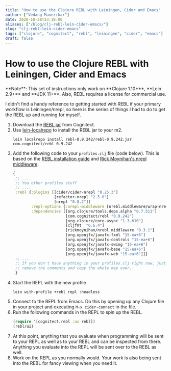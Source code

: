 ```yaml
---
title: "How to use the Clojure REBL with Leiningen, Cider and Emacs"
author: ["Vedang Manerikar"]
date: 2020-10-28T23:18:00
aliases: ["/blog/clj-rebl-lein-cider-emacs/"]
slug: "clj-rebl-lein-cider-emacs"
tags: ["clojure", "cognitect", "rebl", "leiningen", "cider", "emacs"]
draft: false
---
```


<div class="ox-neuron-main">
<div class="ox-neuron-article">
<h1 class="ox-neuron-article-heading">How to use the Clojure REBL with Leiningen, Cider and Emacs</h1>
<div class="ox-neuron-article-contents">
**Note**: This set of instructions only work on **Clojure 1.10+**, **Lein 2.9+** and **JDK 11+**. Also, REBL requires a license for commercial use.

I didn't find a handy reference to getting started with REBL if your primary workflow is Leiningen/nrepl, so here is the series of things I had to do to get the REBL up and running for myself.

1.  Download the [REBL jar](https://docs.datomic.com/cloud/other-tools/REBL.html) from Cognitect.
2.  Use [lein-localrepo](https://github.com/kumarshantanu/lein-localrepo) to install the REBL jar to your m2.
    ```shell-script
    lein localrepo install rebl-0.9.242/rebl-0.9.242.jar com.cognitect/rebl 0.9.242
    ```
3.  Add the following code to your `profiles.clj` file (code below). This is based on the [REBL installation guide](https://docs.datomic.com/cloud/other-tools/REBL.html#installation) and [Rick Moynihan's nrepl middleware](https://github.com/RickMoynihan/nrebl.middleware):
    ```clojure
    {
     ;; ....
     ;; You other profiles stuff
     ;; ....
     :rebl {:plugins [[cider/cider-nrepl "0.25.3"]
                      [refactor-nrepl "2.5.0"]
                      [nrepl "0.8.2"]]
            :repl-options {:nrepl-middleware [nrebl.middleware/wrap-nrebl]}
            :dependencies [[org.clojure/tools.deps.alpha "0.7.511"]
                           [com.cognitect/rebl "0.9.242"]
                           [org.clojure/core.async "1.3.610"]
                           [cljfmt  "0.6.4"]
                           [rickmoynihan/nrebl.middleware "0.3.1"]
                           [org.openjfx/javafx-fxml "15-ea+6"]
                           [org.openjfx/javafx-controls "15-ea+6"]
                           [org.openjfx/javafx-swing "15-ea+6"]
                           [org.openjfx/javafx-base "15-ea+6"]
                           [org.openjfx/javafx-web "15-ea+6"]]}
     ;; ....
     ;; If you don't have anything in your profiles.clj right now, just
     ;; remove the comments and copy the whole map over.
     }
    ```
4.  Start the REPL with the new profile
    ```shell-script
    lein with-profile +rebl repl :headless
    ```
5.  Connect to the REPL from Emacs. Do this by opening up any Clojure file in your project and executing `M-x cider-connect` in the file.
6.  Run the following commands in the REPL to spin up the REBL.
    ```clojure
    (require '[cognitect.rebl :as rebl])
    (rebl/ui)
    ```
7.  At this point, anything that you evaluate when programming will be sent to your REPL as well as to your REBL and can be inspected from there. Anything you evaluate into the REPL will be sent over to the REBL as well.
8.  Work on the REPL as you normally would. Your work is also being sent into the REBL for fancy viewing when you need it.

</div>
</div>
</div>

